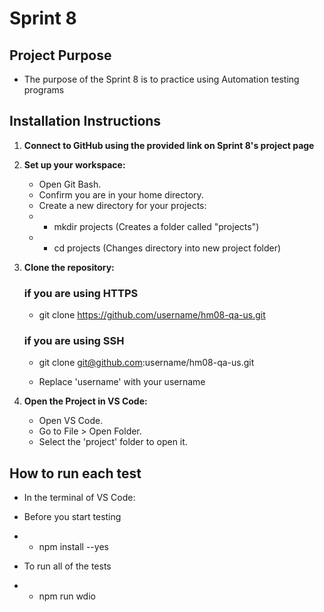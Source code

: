 # Sprint 8 

## Project Purpose 
* The purpose of the Sprint 8 is to practice using Automation testing programs

## Installation Instructions

1. **Connect to GitHub using the provided link on Sprint 8's project page**

2. **Set up your workspace:**
    - Open Git Bash.
    - Confirm you are in your home directory.
    - Create a new directory for your projects: 
    - - mkdir projects (Creates a folder called "projects")
    - - cd projects (Changes directory into new project folder)

3. **Clone the repository:**
     ### if you are using HTTPS
     - git clone https://github.com/username/hm08-qa-us.git
 
    ### if you are using SSH
    - git clone git@github.com:username/hm08-qa-us.git

    - Replace 'username' with your username

4. **Open the Project in VS Code:**
    - Open VS Code.
    - Go to File > Open Folder.
    - Select the 'project' folder to open it. 


## How to run each test 
- In the terminal of VS Code:

- Before you start testing 
- - npm install --yes

- To run all of the tests
- - npm run wdio
